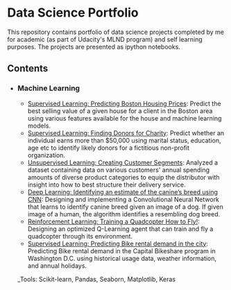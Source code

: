# Data Science Portfolio
This repository contains portfolio of data science projects completed by me for academic (as part of Udacity's MLND program) and self learning purposes. The projects are presented as ipython notebooks.

## Contents

- ### Machine Learning

     - [Supervised Learning: Predicting Boston Housing Prices](https://github.com/akshayarane/data_science_portfolio/tree/master/boston_housing/boston_housing.ipynb): Predict the best selling value of a given house for a client in the Boston area using various features available for the house and machine learning models.
     - [Supervised Learning: Finding Donors for Charity](https://github.com/akshayarane/data_science_portfolio/tree/master/finding_donors/finding_donors.ipynb): Predict whether an individual earns more than $50,000 using marital status, education, age etc to identify likely donors for a fictitious non-profit organization.
     - [Unsupervised Learning: Creating Customer Segments](https://github.com/akshayarane/data_science_portfolio/tree/master/customer_segments/customer_segments.ipynb): Analyzed a dataset containing data on various customers' annual spending amounts of diverse product categories to equip the distributor with insight into how to best structure their delivery service.
     - [Deep Learning: Identifying an estimate of the canine’s breed using CNN](https://github.com/akshayarane/data_science_portfolio/tree/master/dog-project/dog_app.ipynb): Designing and implementing a Convolutional Neural Network that learns to identify canine breed given an image of a dog. If given image of a human, the algorithm identifies a resembling dog breed.
     - [Reinforcement Learning: Training a Quadcopter How to Fly!](https://github.com/akshayarane/data_science_portfolio/tree/master/RL-Quadcopter-2/Quadcopter_Project.ipynb): Designing an optimized Q-Learning agent that can train and fly a quadcopter through its environment.
     - [Supervised Learning: Predicting Bike rental demand in the city](https://github.com/akshayarane/data_science_portfolio/tree/master/bike-share/project.ipynb): Predicting Bike rental demand in the Capital Bikeshare program in Washington D.C. using historical usage data, weather information, and annual holidays.
 
     _Tools: Scikit-learn, Pandas, Seaborn, Matplotlib, Keras

